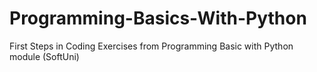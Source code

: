 # Programming-Basics-With-Python
First Steps in Coding
Exercises from Programming Basic with Python module (SoftUni)
